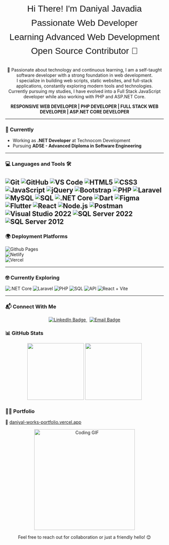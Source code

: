 
<p align="center" style="font-family: 'Brush Script MT', cursive, sans-serif; font-size: 28px; color: #black; line-height: 1.6;">
  Hi There! I'm Daniyal Javadia<br>
  Passionate Web Developer<br>
  Learning Advanced Web Development<br>
  Open Source Contributor 🚀
</p>


<p align="center">
   🚀 Passionate about technology and continuous learning, I am a self-taught software developer with a strong foundation in web development.<br>
   I specialize in building web scripts, static websites, and full-stack applications, constantly exploring modern tools and technologies.<br>
   Currently pursuing my studies, I have evolved into a Full Stack JavaScript developer while also working with PHP and ASP.NET Core.<br>
</p>

<p align="center">
   <strong>RESPONSIVE WEB DEVELOPER | PHP DEVELOPER | FULL STACK WEB DEVELOPER | ASP.NET CORE DEVELOPER</strong>
</p>

---

### 🔭 **Currently**
- Working as **.NET Developer** at Technocom Development
- Pursuing **ADSE - Advanced Diploma in Software Engineering**

---

### 💻 **Languages and Tools** 🛠️

![Git](https://img.shields.io/badge/-Git-000000?style=flat&logo=git&logoColor=F05032)
![GitHub](https://img.shields.io/badge/-GitHub-000000?style=flat&logo=github)
![VS Code](https://img.shields.io/badge/-VSCode-000000?style=flat&logo=visual-studio-code&logoColor=007ACC)
![HTML5](https://img.shields.io/badge/-HTML5-000000?style=flat&logo=html5&logoColor=E34F26)
![CSS3](https://img.shields.io/badge/-CSS3-000000?style=flat&logo=css3&logoColor=1572B6) 
![JavaScript](https://img.shields.io/badge/-JavaScript-000000?style=flat&logo=javascript)
![jQuery](https://img.shields.io/badge/-jQuery-000000?style=flat&logo=jquery&logoColor=0769AD)
![Bootstrap](https://img.shields.io/badge/-Bootstrap-000000?style=flat&logo=bootstrap&logoColor=563D7C)
![PHP](https://img.shields.io/badge/-PHP-000000?style=flat&logo=php&logoColor=777BB4)
![Laravel](https://img.shields.io/badge/-Laravel-000000?style=flat&logo=laravel&logoColor=FF2D20)
![MySQL](https://img.shields.io/badge/-MySQL-000000?style=flat&logo=mysql)
![SQL](https://img.shields.io/badge/-SQL-000000?style=flat&logo=postgresql&logoColor=4169E1)
![.NET Core](https://img.shields.io/badge/-.NET%20Core-000000?style=flat&logo=.net&logoColor=512BD4)
![Dart](https://img.shields.io/badge/-Dart-000000?style=flat&logo=dart&logoColor=0175C2)
![Figma](https://img.shields.io/badge/-Figma-000000?style=flat&logo=figma&logoColor=F24E1E)
![Flutter](https://img.shields.io/badge/-Flutter-000000?style=flat&logo=flutter&logoColor=02569B)
![React](https://img.shields.io/badge/-React%20+%20Vite-000000?style=flat&logo=react&logoColor=61DAFB)
![Node.js](https://img.shields.io/badge/-Node.js-000000?style=flat&logo=node.js&logoColor=339933)
![Postman](https://img.shields.io/badge/-Postman-000000?style=flat&logo=postman&logoColor=FF6C37)
![Visual Studio 2022](https://img.shields.io/badge/-Visual%20Studio%202022-000000?style=flat&logo=visual-studio&logoColor=5C2D91)
![SQL Server 2022](https://img.shields.io/badge/-SQL%20Server%202022-000000?style=flat&logo=microsoft-sql-server&logoColor=CC2927)
![SQL Server 2012](https://img.shields.io/badge/-SQL%20Server%202012-000000?style=flat&logo=microsoft-sql-server&logoColor=CC2927)
---

### 🌍 **Deployment Platforms**

![Github Pages](https://img.shields.io/badge/-Github%20Pages-000000?style=flat&logo=github-pages)  
![Netlify](https://img.shields.io/badge/-Netlify-000000?style=flat&logo=netlify&logoColor=00C7B7)  
![Vercel](https://img.shields.io/badge/-Vercel-000000?style=flat&logo=vercel)

---

### 🤓 **Currently Exploring**

![.NET Core](https://img.shields.io/badge/-.NET%20Core-000000?style=flat&logo=.net&logoColor=512BD4)
![Laravel](https://img.shields.io/badge/-Laravel-000000?style=flat&logo=laravel&logoColor=FF2D20)
![PHP](https://img.shields.io/badge/-PHP-000000?style=flat&logo=php&logoColor=777BB4)
![SQL](https://img.shields.io/badge/-SQL-000000?style=flat&logo=postgresql&logoColor=4169E1)
![API](https://img.shields.io/badge/-REST%20API-000000?style=flat&logo=fastapi&logoColor=009688)
![React + Vite](https://img.shields.io/badge/-React%20+%20Vite-000000?style=flat&logo=react&logoColor=61DAFB)


---

### 📬 Connect With Me

<p align="center">
  <a href="https://www.linkedin.com/in/daniyal-javadia-a8b941379/" target="_blank">
    <img src="https://img.shields.io/badge/LinkedIn-Daniyal%20Javadia-blue?logo=Linkedin&logoColor=white&labelColor=0A66C2" alt="LinkedIn Badge" />
  </a>
  &nbsp;
  <a href="mailto:daniyaljavadiaworks@gmail.com">
    <img src="https://img.shields.io/badge/Gmail-daniyaljavadiaworks@gmail.com-red?logo=Gmail&logoColor=white&labelColor=EA4335" alt="Email Badge" />
  </a>
</p>


### 📊 GitHub Stats

<p align="center">
  <img src="https://github-readme-stats.vercel.app/api?username=md-daniyaljavadia&show_icons=true&theme=github_dark" height="180px" />
  <img src="https://github-readme-streak-stats.herokuapp.com?user=md-daniyaljavadia&theme=github-dark&date_format=M%20j%5B%2C%20Y%5D" height="180px" />
</p>

### 👨‍💻 **Portfolio**
🔗 [daniyal-works-portfolio.vercel.app](https://daniyal-works-portfolio.vercel.app/)
<p align="center">
  <img alt="Coding GIF" width="320px" src="https://miro.medium.com/max/875/1*Urc28sbnORGOW5oyohQ06g.gif" />
</p>

<p align="center">Feel free to reach out for collaboration or just a friendly hello! 😊</p>

